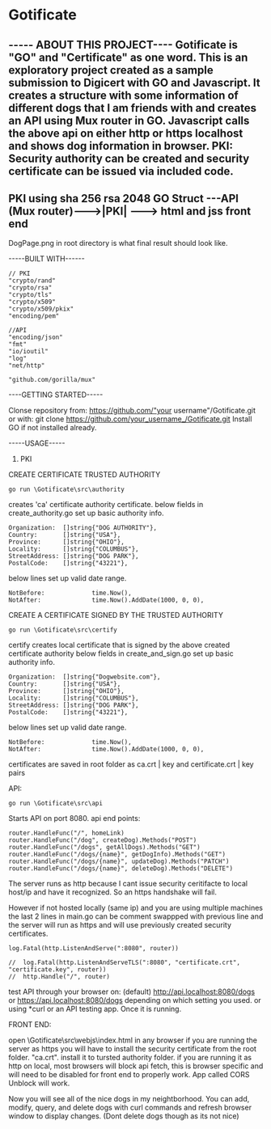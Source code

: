# Gotificate
----- ABOUT THIS PROJECT---- Gotificate is "GO" and "Certificate" as one word.
This is an exploratory project created as a sample submission to Digicert with GO and Javascript. 
It creates a structure with some information of different dogs that I am friends with and creates an API using Mux router in GO. 
Javascript calls the above api on either http or https localhost and shows dog information in browser. 
PKI: Security authority can be created and security certificate can be issued via included code. 
------------------
PKI using sha 256 rsa 2048
GO Struct ---API (Mux router)--->|PKI| ---> html and jss front end
--------------------

DogPage.png in root directory is what final result should look like.

-----BUILT WITH------

    // PKI
	"crypto/rand"
	"crypto/rsa"
    "crypto/tls"
	"crypto/x509"
	"crypto/x509/pkix"
	"encoding/pem"

    //API
    "encoding/json"
	"fmt"
	"io/ioutil"
	"log"
	"net/http"

	"github.com/gorilla/mux"


----GETTING STARTED-----

Clonse repository from:  https://github.com/"your username"/Gotificate.git
or with: 
	git clone https://github.com/your_username_/Gotificate.git
Install GO if not installed already. 


-----USAGE-----

1. PKI 

CREATE CERTIFICATE TRUSTED AUTHORITY

    go run \Gotificate\src\authority
creates 'ca' certificate authority certificate. 
below fields in create_authority.go set up basic authority info.

	Organization:  []string{"DOG AUTHORITY"},
	Country:       []string{"USA"},
	Province:      []string{"OHIO"},
	Locality:      []string{"COLUMBUS"},
	StreetAddress: []string{"DOG PARK"},
	PostalCode:    []string{"43221"},

below lines set up valid date range. 

    NotBefore:             time.Now(),
	NotAfter:              time.Now().AddDate(1000, 0, 0),

CREATE A CERTIFICATE SIGNED BY THE TRUSTED AUTHORITY

    go run \Gotificate\src\certify  
certify creates local certificate that is signed by the above created certificate authority
below fields in create_and_sign.go set up basic authority info.

	Organization:  []string{"Dogwebsite.com"},
	Country:       []string{"USA"},
	Province:      []string{"OHIO"},
	Locality:      []string{"COLUMBUS"},
	StreetAddress: []string{"DOG PARK"},
	PostalCode:    []string{"43221"},

below lines set up valid date range. 

    NotBefore:             time.Now(),
	NotAfter:              time.Now().AddDate(1000, 0, 0),


certificates are saved in root folder as ca.crt | key  and certificate.crt | key pairs


API:

	go run \Gotificate\src\api     
Starts API on port 8080. 
api end points:

	router.HandleFunc("/", homeLink)
	router.HandleFunc("/dog", createDog).Methods("POST")
	router.HandleFunc("/dogs", getAllDogs).Methods("GET")
	router.HandleFunc("/dogs/{name}", getDogInfo).Methods("GET")
	router.HandleFunc("/dogs/{name}", updateDog).Methods("PATCH")
	router.HandleFunc("/dogs/{name}", deleteDog).Methods("DELETE")

The server runs as http because I cant issue security ceritifacte to local host/ip and have it recognized. 
So an https handshake will fail. 

However if not hosted locally (same ip) and you are using multiple machines the last 2 lines in main.go  can be comment swappped with previous line and the server will run as https 
and will use previously created security certificates. 

	log.Fatal(http.ListenAndServe(":8080", router))

	//	log.Fatal(http.ListenAndServeTLS(":8080", "certificate.crt", "certificate.key", router))
	//	http.Handle("/", router)

test API through your browser on: (default) http://api.localhost:8080/dogs or https://api.localhost:8080/dogs depending on which setting you used. 
or using *curl or an API testing app. 
Once it is running.


FRONT END:

open \Gotificate\src\webjs\index.html in any browser
if you are running the server as https you will have to install the security certificate from the root folder. "ca.crt". install it to tursted authority folder. 
if you are running it as http on local, most browsers will block api fetch, this is browser specific and will need to be disabled for front end to properly work. 
App called CORS Unblock will work. 

Now you will see all of the nice dogs in my neightborhood. 
You can add, modify, query, and delete dogs with curl commands and refresh browser window to display changes. 
(Dont delete dogs though as its not nice)